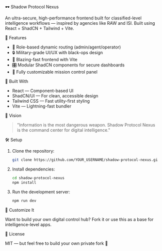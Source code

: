  🕶️ Shadow Protocol Nexus

An ultra-secure, high-performance frontend built for classified-level intelligence workflows — inspired by agencies like RAW and ISI. Built using React + ShadCN + Tailwind + Vite.

🚀 Features

- 🧠 Role-based dynamic routing (admin/agent/operator)
- 🔒 Military-grade UI/UX with black-ops design
- 🎯 Blazing-fast frontend with Vite
- 🎛️ Modular ShadCN components for secure dashboards
- 🧬 Fully customizable mission control panel

 🧱 Built With

- React — Component-based UI
- ShadCN/UI — For clean, accessible design
- Tailwind CSS — Fast utility-first styling
 - Vite — Lightning-fast bundler

 🧠 Vision

> "Information is the most dangerous weapon. Shadow Protocol Nexus is the command center for digital intelligence."

 🛠️ Setup

1. Clone the repository:
    ```bash
    git clone https://github.com/YOUR_USERNAME/shadow-protocol-nexus.git
    ```

2. Install dependencies:
    ```bash
    cd shadow-protocol-nexus
    npm install
    ```

3. Run the development server:
    ```bash
    npm run dev
    ```



 🧩 Customize It

Want to build your own digital control hub? Fork it or use this as a base for intelligence-level apps.

 📜 License

MIT — but feel free to build your own private fork 🔐



